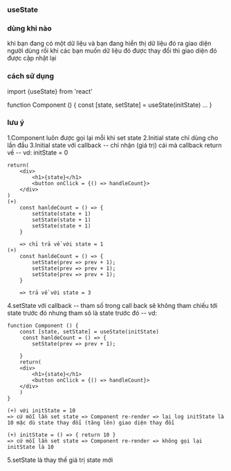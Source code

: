 ### useState

### dùng khi nào

khi bạn đang có một dữ liệu và bạn đang hiển thị dữ liệu đó ra giao diện người dùng rồi khi các bạn muốn dữ liệu đó được thay đổi thì giao diện đó được cập nhật lại

### cách sử dụng

import {useState} from 'react'

function Component () {
const [state, setState] = useState(initState)
...
}

### lưu ý

1.Component luôn được gọi lại mỗi khi set state
2.Initial state chỉ dùng cho lần đầu
3.Initial state với callback
-- chỉ nhận (giá trị) cái mà callback return về
-- vd: initState = 0

    return(
        <div>
            <h1>{state}</h1>
            <button onClick = {() => handleCount}>
        </div>
    )
    (+)
        const hanldeCount = () => {
            setState(state + 1)
            setState(state + 1)
            setState(state + 1)
        }

        => chỉ trả về với state = 1
    (+)
        const hanldeCount = () => {
            setState(prev => prev + 1);
            setState(prev => prev + 1);
            setState(prev => prev + 1);
        }

        => trả về với state = 3

4.setState với callback
-- tham số trong call back sẽ không tham chiếu tới state trước đó nhưng tham sô là state trước đó
-- vd:

    function Component () {
        const [state, setState] = useState(initState)
         const hanldeCount = () => {
            setState(prev => prev + 1);

        }
        return(
        <div>
            <h1>{state}</h1>
            <button onClick = {() => handleCount}>
        </div>
        )
    }

    (+) với initState = 10
    => cứ mỗi lần set state => Component re-render => lại log initState là 10 mặc dù state thay đổi (tăng lên) giao diện thay đổi

    (+) initState = () => { return 10 }
    => cứ mỗi lần set state => Component re-render => không gọi lại initState là 10

5.setState là thay thế giá trị state mới
